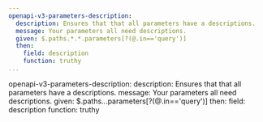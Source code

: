 ```yaml
---
openapi-v3-parameters-description:
  description: Ensures that that all parameters have a descriptions.
  message: Your parameters all need descriptions.
  given: $.paths.*.*.parameters[?(@.in=='query')]
  then:
    field: description
    function: truthy
...
```

openapi-v3-parameters-description:
  description: Ensures that that all parameters have a descriptions.
  message: Your parameters all need descriptions.
  given: $.paths.*.*.parameters[?(@.in=='query')]
  then:
    field: description
    function: truthy
